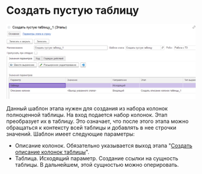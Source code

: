 # Создать пустую таблицу

![](<../../../../.gitbook/assets/Создать пустую таблицу.png>)

Данный шаблон этапа нужен для создания из набора колонок полноценной таблицы. На вход подается набор колонок. Этап преобразует их в таблицу. Это означает, что после этого этапа можно обращаться к контексту всей таблицы и добавлять в нее строчки значений. Шаблон имеет следующие параметры:

* Описание колонок. Обязательно указывается выход этапа "[Создать описание колонок таблицы](sozdat-opisanie-kolonok-tablicy.md)".
* Таблица. Исходящий параметр. Создание ссылки на сущность таблицы. В дальнейшем, этой сущностью можно оперировать.&#x20;
